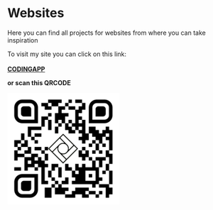 <script src="https://kit.fontawesome.com/22b84f9d3d.js" crossorigin="anonymous"></script>
# Websites
Here you can find all projects for websites from where you can take inspiration

To visit my site you can click on this link:
<br>
<br>
<i class="fa-solid fa-arrow-right"></i><a href="https://codingapp.net/"><strong>CODINGAPP<strong></a>
<br>
<p>or scan this QRCODE</p>
<img src="QRCode/qr-code.png" style="width: 50%;">


